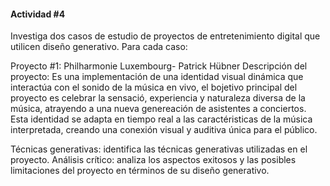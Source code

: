 #### Actividad #4

Investiga dos casos de estudio de proyectos de entretenimiento digital que utilicen diseño generativo. Para cada caso:

Proyecto #1: Philharmonie Luxembourg- Patrick Hübner
Descripción del proyecto: Es una implementación de una identidad visual dinámica que interactúa
con el sonido de la música en vivo, el bojetivo principal del proyecto es celebrar la sensació,
experiencia y naturaleza diversa de la música, atrayendo a una nueva genereación de asistentes a conciertos. Esta identidad
se adapta en tiempo real a las caractéristicas de la música interpretada, creando una conexión visual y auditiva
única para el público.

Técnicas generativas: identifica las técnicas generativas utilizadas en el proyecto.
Análisis crítico: analiza los aspectos exitosos y las posibles limitaciones del proyecto en términos de su diseño generativo.
